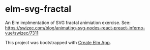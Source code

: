 # elm-svg-fractal

An Elm implmentation of SVG fractal animiation exercise. See: https://swizec.com/blog/animating-svg-nodes-react-preact-inferno-vue/swizec/7311

This project was bootstrapped with [Create Elm App](https://github.com/halfzebra/create-elm-app).

